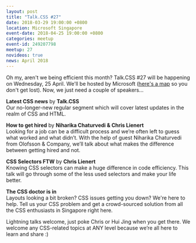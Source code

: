 ```yaml
---
layout: post
title: "Talk.CSS #27"
date: 2018-03-29 19:00:00 +0800
location: Microsoft Singapore
event-date: 2018-04-25 19:00:00 +0800
categories: meetup
event-id: 249207798
meetup: 27
novideos: true
news: April 2018
---
```

Oh my, aren't we being efficient this month? Talk.CSS #27 will be happening on Wednesday, 25 April. We'll be hosted by Microsoft ([here's a map](https://www.google.com.sg/maps/place/Microsoft+Operations/@1.282387,103.852437,15z/data=!4m2!3m1!1s0x0:0x1108ee8915a8eacc?sa=X&ved=0ahUKEwiu_IeNoJDaAhVMKY8KHVzwAbkQ_BIImQEwDQ) so you don't get lost). Now, we just need a couple of speakers...

**Latest CSS news** by **Talk.CSS**  
Our no-longer-new regular segment which will cover latest updates in the realm of CSS and HTML.

**How to get hired** by **Niharika Chaturvedi & Chris Lienert**  
Looking for a job can be a difficult process and we’re often left to guess what worked and what didn’t. With the help of guest Niharika Chaturvedi from Olofsson & Company, we’ll talk about what makes the difference between getting hired and not.

**CSS Selectors FTW** by **Chris Lienert**  
Knowing CSS selectors can make a huge difference in code efficiency. This talk will go through some of the less used selectors and make your life better.

**The CSS doctor is in**  
Layouts looking a bit broken? CSS issues getting you down? We're here to help. Tell us your CSS problem and get a crowd-sourced solution from all the CSS enthusiasts in Singapore right here.

Lightning talks welcome, just poke Chris or Hui Jing when you get there. We welcome any CSS-related topics at ANY level because we’re all here to learn and share :)

